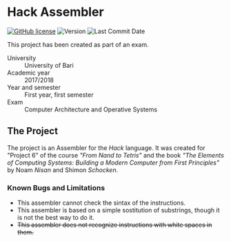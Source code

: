 # Hack Assembler

[![GitHub license](https://img.shields.io/github/license/espositoandrea/Hack-Assembler.svg?style=for-the-badge)](https://github.com/mineand99/Hack-Assembler/blob/master/LICENSE)
![Version](https://img.shields.io/github/release/espositoandrea/Hack-Assembler.svg?style=for-the-badge)
![Last Commit Date](https://img.shields.io/github/last-commit/espositoandrea/Hack-Assembler.svg?style=for-the-badge)



This project has been created as part of an exam.
<dl>
  <dt>University</dt>
  <dd>University of Bari</dd>
  <dt>Academic year</dt>
  <dd>2017/2018</dd>
  <dt>Year and semester</dt>
  <dd>First year, first semester</dd>
  <dt>Exam</dt>
  <dd>Computer Architecture and Operative Systems</dd>
</dl>

## The Project
The project is an Assembler for the *Hack* language. It was created for "Project 6" of the course *"From Nand to Tetris"* and the book *"The Elements of Computing Systems: Building a Modern Computer from First Principles"* by Noam *Nisan* and Shimon *Schocken*.
### Known Bugs and Limitations
- This assembler cannot check the sintax of the instructions.
- This assembler is based on a simple sostitution of substrings, though it is not the best way to do it.
- ~~This assembler does not recognize instructions with white spaces in them.~~
